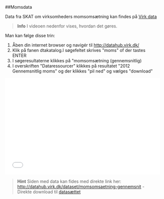 ##Momsdata

Data fra SKAT om virksomheders momsomsætning kan findes på [Virk data](http://datahub.virk.dk/)

> **Info**
I videoen nedenfor vises, hvordan det gøres.


Man kan følge disse trin:

1. Åben din internet browser og navigér til http://datahub.virk.dk/
2. Klik på fanen dtakatalog.I søgefeltet skrives "moms" of der tastes ENTER
3. I søgeresultaterne klikkes på "momsomsætning (gennemsnitlig)
4. I overskriften "Dataressourcer" klikkes på resultatet "2012 Gennemsnitlig moms" og der klikkes "pil ned" og vælges "download"



<iframe width="100%" height="315" src="//www.youtube.com/embed/iA6sHAq8UaE" frameborder="0" allowfullscreen></iframe>


> **Hint**
Siden med data kan fides med direkte link her:
http://datahub.virk.dk/dataset/momsomsaetning-gennemsnit - Direkte download til [datasættet](http://datahub.virk.dk/sites/default/files/storage/skat_momsomsaetning_2012.csv)
